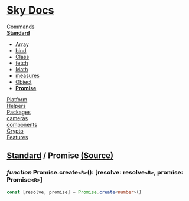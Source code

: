 <!--- This Promise was auto-generated using "npx sky readme" --> 

# [Sky Docs](../../README.md)

[Commands](..%2F..%2F%5Fcommands%2FREADME.md)   
**[Standard](..%2F..%2Fstandard%2FREADME.md)**   
* [Array](..%2F..%2Fstandard%2FArray%2FREADME.md)
* [bind](..%2F..%2Fstandard%2Fbind%2FREADME.md)
* [Class](..%2F..%2Fstandard%2FClass%2FREADME.md)
* [fetch](..%2F..%2Fstandard%2Ffetch%2FREADME.md)
* [Math](..%2F..%2Fstandard%2FMath%2FREADME.md)
* [measures](..%2F..%2Fstandard%2Fmeasures%2FREADME.md)
* [Object](..%2F..%2Fstandard%2FObject%2FREADME.md)
* **[Promise](..%2F..%2Fstandard%2FPromise%2FREADME.md)**
  
[Platform](..%2F..%2Fplatform%2FREADME.md)   
[Helpers](..%2F..%2Fhelpers%2FREADME.md)   
[Packages](..%2F..%2Fpkgs%2FREADME.md)   
[cameras](..%2F..%2Fcameras%2FREADME.md)   
[components](..%2F..%2Fcomponents%2FREADME.md)   
[Crypto](..%2F..%2Fcrypto%2FREADME.md)   
[Features](..%2F..%2Ffeatures%2FREADME.md)   

## [Standard](..%2F..%2Fstandard%2FREADME.md) / Promise [(Source)](..%2F..%2Fstandard%2FPromise%2F)

  
### _function_ Promise.create`<R>`(): \[resolve: resolve`<R>`, promise: Promise`<R>`\]

```ts
const [resolve, promise] = Promise.create<number>()

```